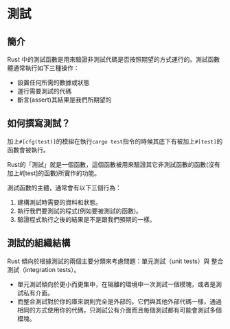 # 測試

## 簡介

Rust 中的測試函數是用來驗證非測試代碼是否按照期望的方式運行的。測試函數體通常執行如下三種操作：

* 設置任何所需的數據或狀態
* 運行需要測試的代碼
* 斷言(assert)其結果是我們所期望的

## 如何撰寫測試？

加上`#[cfg(test)]`的模組在執行`cargo test`指令的時候其底下有被加上`#[test]`的函數會被執行。

Rust的「測試」就是一個函數，這個函數被用來驗證其它非測試函數的函數(沒有加上#\[test]的函數)所實作的功能。

測試函數的主體，通常會有以下三個行為：

1. &#x20;建構測試時需要的資料和狀態。
2. 執行我們要測試的程式(例如要被測試的函數)。
3. 驗證程式執行之後的結果是不是跟我們預期的一樣。

## 測試的組織結構

Rust 傾向於根據測試的兩個主要分類來考慮問題：單元測試（unit tests）與 整合測試（integration tests）。

* 單元測試傾向於更小而更集中，在隔離的環境中一次測試一個模塊，或者是測試私有介面。
* 而整合測試對於你的庫來說則完全是外部的。它們與其他外部代碼一樣，通過相同的方式使用你的代碼，只測試公有介面而且每個測試都有可能會測試多個模塊。
